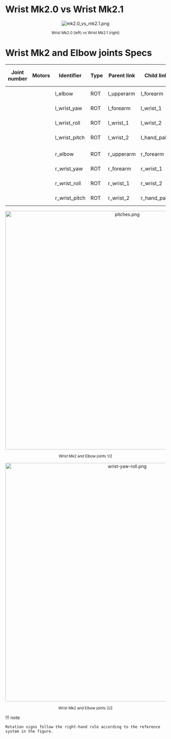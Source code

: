 # Wrist Mk2.0 vs Wrist Mk2.1
<p align="center">
  <img  src=    "../img/mk2.0_vs_mk2.1.png"
        title=  "mk2.0_vs_mk2.1.png"
        width=  "">
</p>
<p align="center">
  <sub>Wrist Mk2.0 (left) vs Wrist Mk2.1 (right)</sub>
</p>

# Wrist Mk2 and Elbow joints Specs

| Joint number | Motors | Identifier    | Type | Parent link | Child link  | Mk2.0 lower limit | Mk2.0 upper limit | Mk2.1 low. l. | Mk2.1 upp. l. | Notes        |
|--------------|--------|---------------|------|-------------|-------------|-------------------|-------------------|---------------|---------------|--------------|
|              |        | l_elbow       | ROT  | l_upperarm  | l_forearm   | -                 | -                 | -             | -             | E1L in fig.  |
|              |        | l_wrist_yaw   | ROT  | l_forearm   | l_wrist_1   | -92°              | 92°               | -92°          | 92°           | W1L in fig.  |
|              |        | l_wrist_roll  | ROT  | l_wrist_1   | l_wrist_2   | -62°              | 52°               | -33°          | 40°           | W2L in fig.  |
|              |        | l_wrist_pitch | ROT  | l_wrist_2   | l_hand_palm | -32°              | 32°               | -20°          | 20°           | W3L in fig.  |
|              |                        |      |             |             |                   |                   |               |               |              |
|              |        | r_elbow       | ROT  | r_upperarm  | r_forearm   | -                 | -                 | -             | -             | E1R in fig.  |
|              |        | r_wrist_yaw   | ROT  | r_forearm   | r_wrist_1   | -                 | -                 | -92°          | 92°           | W1R in fig.  |
|              |        | r_wrist_roll  | ROT  | r_wrist_1   | r_wrist_2   | -                 | -                 | -40°          | 33°           | W2R in fig.  |
|              |        | r_wrist_pitch | ROT  | r_wrist_2   | r_hand_palm | -                 | -                 | -20°          | 20°           | W3R in fig.  |



<p align="center">
  <img  src=    "../img/pitches.png"
        title=  "pitches.png"
        width=  "750">
</p>
<p align="center">
  <sub>Wrist Mk2 and Elbow joints 1/2</sub>
</p>

<p align="center">
  <img  src=    "../img/wrist-yaw-roll.png"
        title=  "wrist-yaw-roll.png"
        width=  "750">
</p>
<p align="center">
  <sub>Wrist Mk2 and Elbow joints 2/2</sub>
</p>

!!! note

    Rotation signs follow the right-hand rule according to the reference system in the figure.